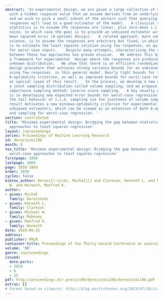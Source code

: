 ```yaml
---
abstract: 'In experimental design, we are given a large collection of vectors, each
  with a hidden response value that we assume derives from an underlying linear model,
  and we wish to pick a small subset of the vectors such that querying the corresponding
  responses will lead to a good estimator of the model.   A classical approach in
  statistics is to assume the responses are linear, plus zero-mean i.i.d. Gaussian
  noise, in which case the goal is to provide an unbiased estimator with smallest
  mean squared error (A-optimal design).   A related approach, more common in computer
  science, is to assume the responses are arbitrary but fixed, in which case the goal
  is to estimate the least squares solution using few responses, as quickly as possible,
  for worst-case inputs.    Despite many attempts, characterizing the relationship
  between these two approaches has proven elusive.   We address this by proposing
  a framework for experimental  design where the responses are produced by an arbitrary
  unknown distribution.   We show that there is an efficient randomized experimental
  design procedure that achieves strong variance bounds for an unbiased estimator
  using few responses  in this general model. Nearly tight bounds for the classical
  A-optimality criterion, as well as improved bounds for worst-case responses, emerge
  as special cases of this result.   In the process, we develop a new algorithm for
  a joint sampling distribution called volume sampling, and we propose a new i.i.d.
  importance sampling method: inverse score sampling.   A key novelty of our analysis
  is in developing new expected error bounds for worst-case regression by controlling
  the tail behavior of i.i.d. sampling via the jointness of volume sampling.   Our
  result motivates a new minimax-optimality criterion for experimental design with
  unbiased estimators, which can be viewed as an extension of both A-optimal design
  and sampling for worst-case regression. '
section: contributed
title: 'Minimax experimental design: Bridging the gap between statistical and worst-case
  approaches to least squares regression'
layout: inproceedings
series: Proceedings of Machine Learning Research
id: derezinski19b
month: 0
tex_title: 'Minimax experimental design: Bridging the gap between statistical and
  worst-case approaches to least squares regression'
firstpage: 1050
lastpage: 1069
page: 1050-1069
order: 1050
cycles: false
bibtex_author: Derezi{\'n}ski, Micha{\l} and Clarkson, Kenneth L. and Mahoney, Michael
  W. and Warmuth, Manfred K.
author:
- given: Michał
  family: Dereziński
- given: Kenneth L.
  family: Clarkson
- given: Michael W.
  family: Mahoney
- given: Manfred K.
  family: Warmuth
date: 2019-06-25
address: 
publisher: PMLR
container-title: Proceedings of the Thirty-Second Conference on Learning Theory
volume: '99'
genre: inproceedings
issued:
  date-parts:
  - 2019
  - 6
  - 25
pdf: http://proceedings.mlr.press/v99/derezinski19b/derezinski19b.pdf
extras: []
# Format based on citeproc: http://blog.martinfenner.org/2013/07/30/citeproc-yaml-for-bibliographies/
---
```

